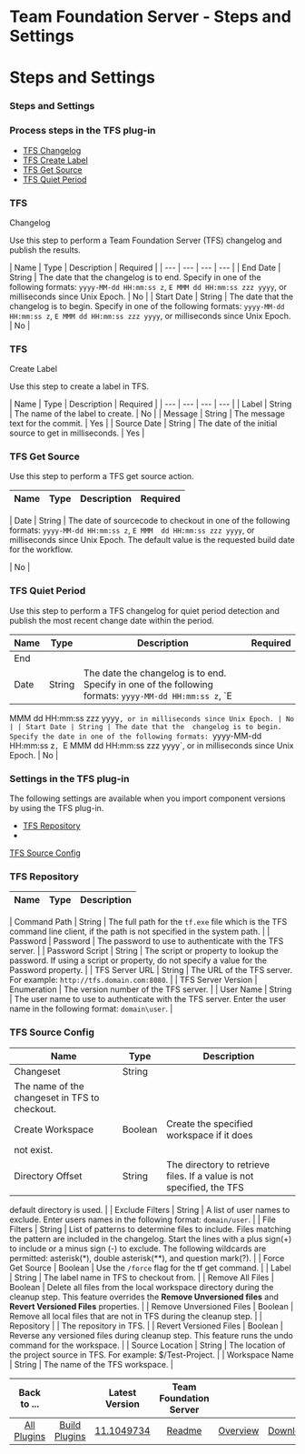 
Team Foundation Server - Steps and Settings
===========================================

# Steps and Settings



### Steps and Settings




 



### Process steps in the TFS plug-in


* [TFS Changelog](#tfs_changelog)
* [TFS Create 
Label](#tfs_create_label)
* [TFS Get Source](#tfs_get_source)
* [TFS Quiet Period](#tfs_quiet_period)




### TFS 
Changelog


Use this step to perform a Team Foundation Server (TFS) changelog and publish the results.





| Name | 
Type | Description | Required |
| --- | --- | --- | --- |
| End Date | String | The date that the changelog is to end. 
Specify in one of the following formats: `yyyy-MM-dd HH:mm:ss z`, `E MMM dd HH:mm:ss zzz yyyy`, or milliseconds since 
Unix Epoch.
  | No |
| Start Date | String | The date that the changelog is to begin. Specify in one of the following 
formats: `yyyy-MM-dd HH:mm:ss z`, `E MMM dd HH:mm:ss zzz yyyy`, or milliseconds since Unix Epoch.
  | No |


### TFS 
Create Label


Use this step to create a label in TFS.




| Name | Type | Description | Required |
| --- | --- | --- | 
--- |
| Label | String | The name of the label to create. | No |
| Message | String | The message text for the commit. |
 Yes |
| Source Date | String | The date of the initial source to get in milliseconds. | Yes |


### TFS Get Source



Use this step to perform a TFS get source action.




| Name | Type | Description | Required |
| --- | --- | --- | --- |

| Date | String | The date of sourcecode to checkout in one of the following formats: `yyyy-MM-dd HH:mm:ss z`, `E MMM 
dd HH:mm:ss zzz yyyy`, or milliseconds since Unix Epoch. The default value is the requested build date for the workflow.

  | No |


### TFS Quiet Period


Use this step to perform a TFS changelog for quiet period detection and publish the 
most recent change date within the period.





| Name | Type | Description | Required |
| --- | --- | --- | --- |
| End
 Date | String | The date the changelog is to end. Specify in one of the following formats: `yyyy-MM-dd HH:mm:ss z`, `E 
MMM dd HH:mm:ss zzz yyyy`, or in milliseconds since Unix Epoch.
  | No |
| Start Date | String | The date that the 
changelog is to begin. Specify the date in one of the following formats: `yyyy-MM-dd HH:mm:ss z`, `E MMM dd HH:mm:ss zzz
 yyyy`, or in milliseconds since Unix Epoch.
  | No |



### Settings in the TFS plug-in


The following settings are 
available when you import component versions by using the TFS plug-in. 


* [TFS Repository](#tfs_repository_role)
* 
[TFS Source Config](#tfs_source_config_role)



### TFS Repository




| Name | Type | Description |
| --- | --- | --- |

| Command Path | String | The full path for the `tf.exe` file which is the TFS command line client, if the path is not 
specified in the system path.
  |
| Password | Password | The password to use to authenticate with the TFS server. |
| 
Password Script | String | The script or property to lookup the password. If using a script or property, do not specify 
a value for the Password property.
  |
| TFS Server URL | String | The URL of the TFS server. For example: 
`http://tfs.domain.com:8080`. |
| TFS Server Version | Enumeration
 | The version number of the TFS server. |
| User 
Name | String | The user name to use to authenticate with the TFS server. Enter the user name in the following format: 
`domain\user`.
  |


### TFS Source Config




| Name | Type | Description |
| --- | --- | --- |
| Changeset | String | 
The name of the changeset in TFS to checkout. |
| Create Workspace | Boolean | Create the specified workspace if it does
 not exist. |
| Directory Offset | String | The directory to retrieve files. If a value is not specified, the TFS 
default directory is used.
  |
| Exclude Filters | String | A list of user names to exclude. Enter users names in the 
following format: `domain/user`. |
| File Filters | String | List of patterns to determine files to include. Files 
matching the pattern are included in the changelog. Start the lines with a plus sign(+) to include or a minus sign (-) 
to exclude. The following wildcards are permitted: asterisk(*), double asterisk(**), and question mark(?).
  |
| Force 
Get Source | Boolean | Use the `/force` flag for the tf get command. |
| Label | String | The label name in TFS to 
checkout from. |
| Remove All Files | Boolean | Delete all files from the local workspace directory during the cleanup 
step. This feature overrides the **Remove Unversioned files** and **Revert Versioned Files** properties.
  |
| Remove 
Unversioned Files | Boolean | Remove all local files that are not in TFS during the cleanup step. |
| Repository |  | 
The repository in TFS.
  |
| Revert Versioned Files | Boolean | Reverse any versioned files during cleanup step. This 
feature runs the undo command for the workspace.
  |
| Source Location | String | The location of the project source in 
TFS. For example: $/Test-Project. |
| Workspace Name | String | The name of the TFS workspace. |





|Back to ...||Latest Version|Team Foundation Server |||
| :---: | :---: | :---: | :---: | :---: | :---: |
|[All Plugins](../../index.md)|[Build Plugins](../README.md)|[11.1049734](https://raw.githubusercontent.com/UrbanCode/IBM-UCB-PLUGINS/main/files/TFS/TFS-11.1049734.zip)|[Readme](README.md)|[Overview](overview.md)|[Downloads](downloads.md)|
